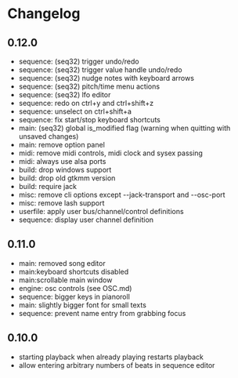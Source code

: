 # Changelog

## 0.12.0

- sequence: (seq32) trigger undo/redo
- sequence: (seq32) trigger value handle undo/redo
- sequence: (seq32) nudge notes with keyboard arrows
- sequence: (seq32) pitch/time menu actions
- sequence: (seq32) lfo editor
- sequence: redo on ctrl+y and ctrl+shift+z
- sequence: unselect on ctrl+shift+a
- sequence: fix start/stop keyboard shortcuts
- main: (seq32) global is_modified flag (warning when quitting with unsaved changes)
- main: remove option panel
- midi: remove midi controls, midi clock and sysex passing
- midi: always use alsa ports
- build: drop windows support
- build: drop old gtkmm version
- build: require jack
- misc: remove cli options except --jack-transport and --osc-port
- misc: remove lash support
- userfile: apply user bus/channel/control definitions
- sequence: display user channel definition

## 0.11.0

- main: removed song editor
- main:keyboard shortcuts disabled
- main:scrollable main window
- engine: osc controls (see OSC.md)
- sequence: bigger keys in pianoroll
- main: slightly bigger font for small texts
- sequence: prevent name entry from grabbing focus

## 0.10.0

- starting playback when already playing restarts playback
- allow entering arbitrary numbers of beats in sequence editor
